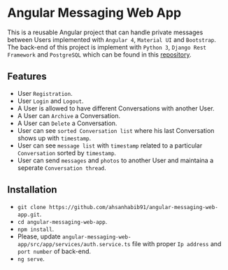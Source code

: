 # Angular Messaging Web App

This is a reusable Angular project that can handle private messages between Users implemented with `Angular 4`, `Material UI` and `Bootstrap`. The back-end of this project is implement with `Python 3`, `Django Rest Framework` and `PostgreSQL` which can be found in this [repository](https://github.com/ahsanhabib91/django-messaging-web-app).

## Features

*  	User `Registration`.
*  	User `Login` and `Logout`.
*  	A User is allowed to have different Conversations with another User.
*  	A User can `Archive` a Conversation.
*  	A User can `Delete` a Conversation.
*  	User can see `sorted Conversation list` where his last Conversation shows up with `timestamp`.
*  	User can see `message list` with `timestamp` related to a particular `Conversation` sorted by `timestamp`.
*	User can send `messages` and `photos` to another User and maintaina a seperate `Conversation thread`.

## Installation

*	`git clone https://github.com/ahsanhabib91/angular-messaging-web-app.git`.
*	`cd angular-messaging-web-app`.
*	`npm install`.
*	Please, update `angular-messaging-web-app/src/app/services/auth.service.ts` file with proper `Ip address` and `port number` of back-end.
*	`ng serve`.
